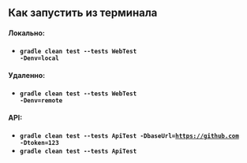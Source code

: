 ## Как запустить из терминала

#### Локально:

- <code><strong>gradle clean test --tests WebTest -Denv=local</strong></code>

#### Удаленно:

- <code><strong>gradle clean test --tests WebTest -Denv=remote</strong></code>

#### API:

- <code><strong>gradle clean test --tests ApiTest -DbaseUrl=https://github.com -Dtoken=123</strong></code>
- <code><strong>gradle clean test --tests ApiTest</strong></code>